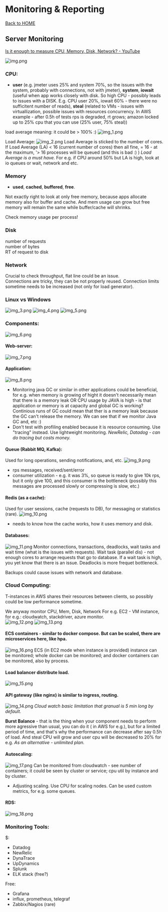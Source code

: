 # Monitoring & Reporting

[Back to HOME](https://prone19.github.io/)

## Server Monitoring
[Is it enough to measure CPU, Memory, Disk, Network? - YouTube](https://www.youtube.com/watch?v=4Lm2Ee_YD0U)


![img.png](img.png)
### CPU: 
* **user** (e.g. jmeter uses 25% and system 70%, so the issues with the system, probably with connections, not with jmeter),
  **system**, **iowait** (useful when app works closely with disk. So high CPU - possibly leads to issues with a DISK. E.g.
  CPU user 20%, iowait 60% - there were no sufficitent number of reads), 
  **steal** (related to VMs - issues with virtuallization, possible issues with resources concurrency. In AWS example - after 
  0.5h of tests rps is degraded, rt grows; amazon locked up to 25% cpu that you can use (25% user, 75% steal))

load average meaning:
it could be > 100% :)
![img_1.png](img_1.png)

Load Average:
![img_2.png](img_2.png)
Load Average is sticked to the number of cores. If Load Average (LA) < 16 (current number of cores) then all fine, = 16 - at the maximum,
 '> 16 processes will be queued (and this is bad :) ) *Load Average is a must have.* 
For e.g. if CPU around 50% but LA is high, look at io queues or wait, network and etc. 

### Memory
* **used**, **cached**, **buffered**, **free**.

Not exactly right to look at only free memory, because apps allocate memory also for buffer and cache. And mem usage
can grow but free memory will remain the same while buffer/cache will shrinks.

Check memory usage per process!

### Disk
number of requests  
number of bytes  
RT of request to disk 

### Network
Crucial to check throughput, flat line could be an issue.  
Connections are tricky, they can be not properly reused. Connection limits sometime needs to be increased (not only 
for load generator).

### Linux vs Windows
![img_3.png](img_3.png)
![img_4.png](img_4.png)
![img_5.png](img_5.png)

### Components:
![img_6.png](img_6.png)
#### Web-server:
![img_7.png](img_7.png)
#### Application:
![img_8.png](img_8.png)
* Monitoring java GC or similar in other applications could be beneficial, for e.g. when memory is growing of hight it 
  doesn't necessarily mean that there is a memory leak OR CPU usage by JAVA is high - is that application or memory is at
  capacity and global GC is working? Continious runs of GC could mean that ther is a memory leak because the GC
  can't release the memory. We can see that if we monitor Java GC and,   etc :)
* Don't test with profiling enabled because it is resource consuming. Use "tracing" instead. Use lightweight monitoring.
*NewRelic, Datadog - can do tracing but costs money.*
  
#### Queue (Rabbit MQ, Kafka):
Used for long operations, sending notifications, and, etc.
![img_9.png](img_9.png)
* rps messages, received/sent/error
* consumer utilization - e.g. it was 3%, so queue is ready to give 10k rps, but it only give 100, and this consumer is 
the bottleneck (possibly this messages are processed slowly or compressing is slow, etc.)
  
#### Redis (as a cache):
Used for user sessions, cache (requests to DB), for messaging or statistics (rare).
![img_10.png](img_10.png)
* needs to know how the cache works, how it uses memory and disk.

#### Databases:
![img_11.png](img_11.png)
Monitor connections, transactions, deadlocks, wait tasks and wait time (what is the issues with requests).
Wait task (parallel dis) - not enough cores to arrange requests that go to database. If a wait task is high, you 
yet know that there is an issue.
Deadlocks is more frequet bottleneck.  

Backups could cause issues with network and database. 

### Cloud Computing:
T-instances in AWS shares their resources between clients, so possibly could be low performance sometime.  

We anyway monitor CPU, Mem, Disk, Network
For e.g. EC2 - VM instance, for e.g.: cloudwatch, stackdriver, azure monitor.  
![img_12.png](img_12.png)
![img_13.png](img_13.png)
#### ECS containers - similar to docker compose. But can be scaled, there are microservices here, like hpa.
![img_16.png](img_16.png)
ECS (in EC2 mode when instance is provided) instance can be monitored; whole docker can be monitored; and docker 
containers can be monitored, also by process.

#### Load balancer distribute load.
![img_15.png](img_15.png)

#### API gateway (like nginx) is similar to ingress, routing.
![img_14.png](img_14.png)
*Cloud watch basic limitation that granual is 5 min long by default.*

**Burst Balance** - that is the thing when your component needs to perform more agressive than usual, you can do it (
in AWS for e.g.), but for a limited period of time, and that's why the performance can decrease after say 0.5h of load.
And steal CPU will grow and user cpu will be decreased to 20% for e.g. *As an alternative - unlimited plan.*

#### Autoscaling:
![img_17.png](img_17.png)
Can be monitored from cloudwatch - see number of containers; it could be seen by cluster or service; cpu util by 
instance and by cluster. 

* Adjusting scaling. Use CPU for scaling nodes. Can be used custom metrics, for e.g. some queues.

#### RDS:
![img_18.png](img_18.png)


### Monitoring Tools:
$:
* Datadog
* NewRelic
* DynaTrace
* UpDynamics
* Splunk
* ELK stack (free?)

Free:
* Grafana
* influx, prometheus, telegraf
* Zabbix/Nagios (rare)

